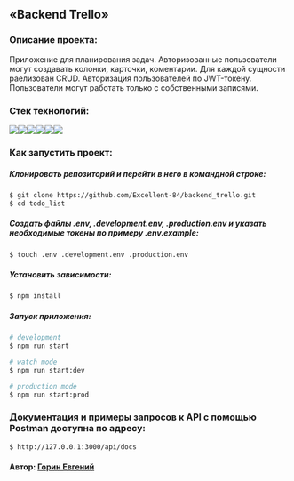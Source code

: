 ## «Backend Trello»

### Описание проекта:
Приложение для планирования задач. Авторизованные пользователи могут создавать колонки, карточки, коментарии. Для каждой сущности раелизован CRUD. Авторизация пользователей по JWT-токену. Пользователи могут работать только с собственными записями.

### Стек технологий:
<img src="https://img.shields.io/badge/typescript-FFFFFF?style=for-the-badge&logo=typescript&logoColor=3178C6"/><img src="https://img.shields.io/badge/node.js-FFFFFF?style=for-the-badge&logo=node.js&logoColor=5FA04E"/><img src="https://img.shields.io/badge/nestjs-FFFFFF?style=for-the-badge&logo=nestjs&logoColor=E0234E"/><img src="https://img.shields.io/badge/typeorm-FFFFFF?style=for-the-badge&logo=typeorm&logoColor=FE0803"/><img src="https://img.shields.io/badge/PostgreSQL-FFFFFF?style=for-the-badge&logo=PostgreSQL&logoColor=4169E1"/><img src="https://img.shields.io/badge/swagger-FFFFFF?style=for-the-badge&logo=swagger&logoColor=85EA2D"/>

### Как запустить проект:

##### Клонировать репозиторий и перейти в него в командной строке:

```bash
$ git clone https://github.com/Excellent-84/backend_trello.git
$ cd todo_list
```

##### Создать файлы .env, .development.env, .production.env и указать необходимые токены по примеру .env.example:

```bash
$ touch .env .development.env .production.env
```
##### Установить зависимости:

```bash
$ npm install
```

##### Запуск приложения:

```bash
# development
$ npm run start

# watch mode
$ npm run start:dev

# production mode
$ npm run start:prod
```

### Документация и примеры запросов к API с помощью Postman доступна по адресу:

```bash
$ http://127.0.0.1:3000/api/docs
```

#### Автор: [Горин Евгений](https://github.com/Excellent-84)
